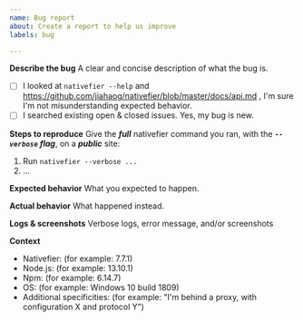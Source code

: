 ```yaml
---
name: Bug report
about: Create a report to help us improve
labels: bug

---
```


<!-- Help us help you, please take the time to fill this information 🙂.
An incomprehensible bug report is a useless bug report.
Incomprehensible / incomplete bug reports will be closed. -->

**Describe the bug**
A clear and concise description of what the bug is.

- [ ] I looked at `nativefier --help` and https://github.com/jiahaog/nativefier/blob/master/docs/api.md , I'm sure I'm not misunderstanding expected behavior.
- [ ] I searched existing open & closed issues. Yes, my bug is new.

**Steps to reproduce**
Give the ***full*** nativefier command you ran, with the ***`--verbose` flag***, on a ***public*** site:
1. Run `nativefier --verbose ...`
2. ...

**Expected behavior**
What you expected to happen.

**Actual behavior**
What happened instead.

**Logs & screenshots**
Verbose logs, error message, and/or screenshots

**Context**
 - Nativefier: (for example: 7.7.1)
 - Node.js: (for example: 13.10.1)
 - Npm: (for example: 6.14.7)
 - OS: (for example: Windows 10 build 1809)
 - Additional specificities: (for example: "I'm behind a proxy, with configuration X and protocol Y")
